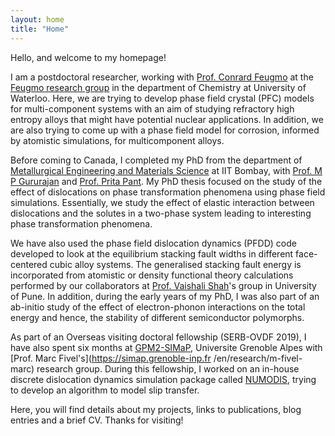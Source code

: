 ```yaml
---
layout: home
title: "Home"
---
```


Hello, and welcome to my homepage! 

I am a postdoctoral researcher, working with [Prof. Conrard Feugmo](https://uwaterloo.ca/chemistry/profile/cgtetsas) at the [Feugmo research group](https://uwaterloo.ca/feugmo-research-group/) in the 
department of Chemistry at University of Waterloo. Here, we are trying to develop phase field crystal (PFC) models 
for multi-component systems with an aim of studying refractory high entropy alloys that might have potential nuclear applications. 
In addition, we are also trying to come up with a phase field model for corrosion, informed by 
atomistic simulations, for multicomponent alloys.

Before coming to Canada, I completed my PhD from the department 
of [Metallurgical Engineering and Materials Science](https://www.iitb.ac.in/mems/) 
at IIT Bombay, with [Prof. M P Gururajan](https://sites.google.com/site/gurusofficialhomepage/) 
and [Prof. Prita Pant](https://www.iitb.ac.in/mems/en/prof-prita-pant). 
My PhD thesis focused on the study of the effect of dislocations 
on phase transformation phenomena using phase field simulations. 
Essentially, we study the effect of elastic interaction 
between dislocations and the solutes in a two-phase system leading 
to interesting phase transformation phenomena. 

We have also used the phase field dislocation dynamics (PFDD) code developed to look at 
the equilibrium stacking fault widths in different face-centered 
cubic alloy systems. The generalised stacking fault energy is incorporated from 
atomistic or density functional theory calculations performed by our collaborators 
at [Prof. Vaishali Shah](https://www.researchgate.net/profile/Vaishali-Shah-3)'s group in University of Pune. In addition, during the early 
years of my PhD, I was also part of an ab-initio study of the effect of 
electron-phonon interactions on the total energy and hence, the stability of different 
semiconductor polymorphs.

As part of an Overseas visiting doctoral fellowship (SERB-OVDF 2019), I have also spent 
six months at [GPM2-SIMaP](https://simap.grenoble-inp.fr/en/research/simap-directory-gpm2-group), 
Universite Grenoble Alpes with [Prof. Marc Fivel's](https://simap.grenoble-inp.fr
/en/research/m-fivel-marc) research group. During this fellowship, I worked on an in-house 
discrete dislocation dynamics simulation package called 
[NUMODIS](https://www.researchgate.net/project/3D-Discrete-Dislocation-Dynamics-Simulations), 
trying to develop an algorithm to model slip transfer.

Here, you will find details about my projects, 
links to publications, blog entries and a brief CV. Thanks for visiting!
